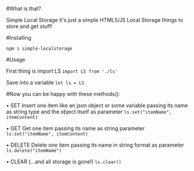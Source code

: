 #What is that?

Simple Local Storage it's just a simple HTML5/JS Local Storage things to store and get stuff!

#Installing

`npm i simple-localstorage`

#Usage

First thing is import LS
`import LS from './ls'`

Save into a variable
`let ls = LS`


#Now you can be happy with these methods():

• SET
Insert one item like an json object or some variable passing its name as string type and the object itself as parameter
`ls.set("itemName", itemContent)`

• GET
Get one item passing its name as string parameter
`ls.set("itemName", itemContent)`

• DELETE
Delete one item passing its name in string format as parameter
`ls.delete("itemName")`

• CLEAR
(...and all storage is gone!)
`ls.clear()`


